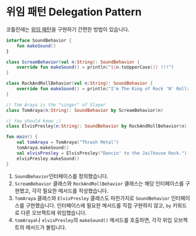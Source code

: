 # 위임 패턴 Delegation Pattern

코틀린에는 [위임 패턴](https://kotlinlang.org/docs/reference/delegation.html)을 구현하기 간편한 방법이 있습니다.

```kotlin
interface SoundBehavior {                                                          // 1
    fun makeSound()
}

class ScreamBehavior(val n:String): SoundBehavior {                                // 2
    override fun makeSound() = println("${n.toUpperCase()} !!!")
}

class RockAndRollBehavior(val n:String): SoundBehavior {                           // 2
    override fun makeSound() = println("I'm The King of Rock 'N' Roll: $n")
}

// Tom Araya is the "singer" of Slayer
class TomAraya(n:String): SoundBehavior by ScreamBehavior(n)                       // 3

// You should know ;)
class ElvisPresley(n:String): SoundBehavior by RockAndRollBehavior(n)              // 3

fun main() {
    val tomAraya = TomAraya("Thrash Metal")
    tomAraya.makeSound()                                                           // 4
    val elvisPresley = ElvisPresley("Dancin' to the Jailhouse Rock.")
    elvisPresley.makeSound()
}
```


1. `SoundBehavior`인터페이스를 정의했습니다.
2. `ScreamBehavior` 클래스와 `RockAndRollBehavior` 클래스는 해당 인터페이스를 구현했고, 각각 필요한 메서드를 작성했습니다.
3. `TomAraya` 클래스와 `ElvisPresley` 클래스도 마찬가지로 `SoundBehavior` 인터페이스를 구현했습니다. 인터페이스에 필요한 메서드를 직접 구현하지 않고, `by` 키워드로 다른 오브젝트에 위임했습니다.
4. `tomAraya`나 `elvisPresley`의 `makeSound()` 메서드를 호출하면, 각각 위임 오브젝트의 메서드가 불립니다.